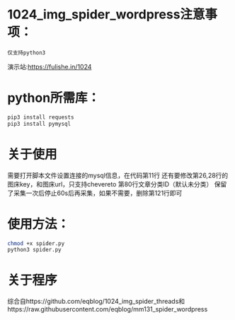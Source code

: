 # 1024_img_spider_wordpress注意事项：
`仅支持python3`

演示站:https://fulishe.in/1024

# python所需库：
```bash
pip3 install requests
pip3 install pymysql
```

# 关于使用
需要打开脚本文件设置连接的mysql信息，在代码第11行
还有要修改第26,28行的图床key，和图床url，只支持chevereto
第80行文章分类ID（默认未分类）
保留了采集一次后停止60s后再采集，如果不需要，删除第121行即可

# 使用方法：
```bash
chmod +x spider.py
python3 spider.py
```

# 关于程序
综合自https://github.com/eqblog/1024_img_spider_threads和https://raw.githubusercontent.com/eqblog/mm131_spider_wordpress